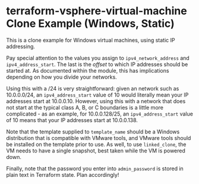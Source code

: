 # terraform-vsphere-virtual-machine Clone Example (Windows, Static)

This is a clone example for Windows virtual machines, using static IP
addressing.

Pay special attention to the values you assign to `ipv4_network_address` and
`ipv4_address_start`. The last is the _offset_ to which IP addresses should be
started at. As documented within the module, this has implications depending on
how you divide your networks. 

Using this with a /24 is very straightforward: given an network such as
10.0.0.0/24, an `ipv4_address_start` value of 10 would literally mean your IP
addresses start at 10.0.0.10. However, using this with a network that does not
start at the typical class A, B, or C boundaries is a little more complicated -
as an example, for 10.0.0.128/25, an `ipv4_address_start` value of 10 means that
your IP addresses start at 10.0.0.138.

Note that the template supplied to `template_name` should be a Windows
distribution that is compatible with VMware tools, and VMware tools should be
installed on the template prior to use. As well, to use `linked_clone`, the VM
needs to have a single snapshot, best taken while the VM is powered down.

Finally, note that the password you enter into `admin_password` is stored in
plain text in Terraform state. Plan accordingly!
